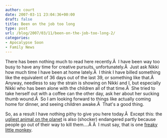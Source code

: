 ```yaml
---
author: court
date: 2007-03-11 23:04:36+00:00
draft: false
title: Been on the job too long
type: post
url: /blog/2007/03/11/been-on-the-job-too-long-2/
categories:
- Apocalypse Soon
- Family News
---
```


There has been nothing much to read here recently.Â  I have been way too busy to have any time for creative pursuits, unfortunately.Â  Just ask Nikki how much time I have been at home lately.Â  I think I have billed something like the equivalent of 36 days out of the last 39, or something like that.Â  Anyway, needless to say the strain is showing on Nikki and I, but especially Nikki who has been alone with the children all of that time.Â  She tried to take herself out with a coffee can the other day, ask her about her sucking thumb wound.Â  So I am looking forward to things like actually coming home for dinner, and seeing children awake.Â  That's a good thing.

So, as a result I have nothing pithy to give you here today.Â  Except this: the [ugliest animal on the planet](http://www.slate.com/id/2160742/slideshow/2160912/fs/0//entry/2160911/) is also (shocker) endangered partly because people go out of their way to kill them....Â Â  I must say, that is one [freaky little monkey](http://www.arkive.org/species/GES/mammals/Daubentonia_madagascariensis/Daubentonia_madagascar_08d.html?movietype=qtMed).

